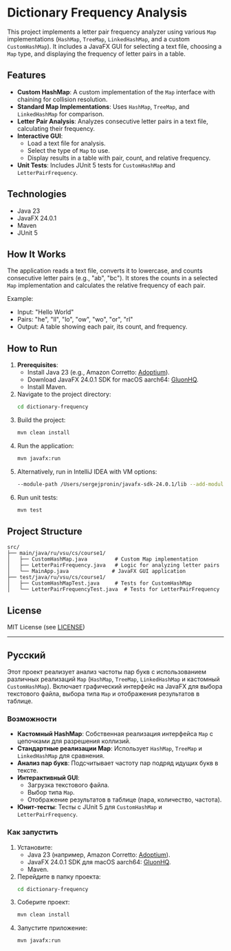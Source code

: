# Dictionary Frequency Analysis

This project implements a letter pair frequency analyzer using various `Map` implementations (`HashMap`, `TreeMap`, `LinkedHashMap`, and a custom `CustomHashMap`). It includes a JavaFX GUI for selecting a text file, choosing a `Map` type, and displaying the frequency of letter pairs in a table.
## Features
- **Custom HashMap**: A custom implementation of the `Map` interface with chaining for collision resolution.
- **Standard Map Implementations**: Uses `HashMap`, `TreeMap`, and `LinkedHashMap` for comparison.
- **Letter Pair Analysis**: Analyzes consecutive letter pairs in a text file, calculating their frequency.
- **Interactive GUI**:
    - Load a text file for analysis.
    - Select the type of `Map` to use.
    - Display results in a table with pair, count, and relative frequency.
- **Unit Tests**: Includes JUnit 5 tests for `CustomHashMap` and `LetterPairFrequency`.

## Technologies
- Java 23
- JavaFX 24.0.1
- Maven
- JUnit 5

## How It Works
The application reads a text file, converts it to lowercase, and counts consecutive letter pairs (e.g., "ab", "bc"). It stores the counts in a selected `Map` implementation and calculates the relative frequency of each pair.

Example:
- Input: "Hello World"
- Pairs: "he", "ll", "lo", "ow", "wo", "or", "rl"
- Output: A table showing each pair, its count, and frequency.

## How to Run
1. **Prerequisites**:
    - Install Java 23 (e.g., Amazon Corretto: [Adoptium](https://adoptium.net/)).
    - Download JavaFX 24.0.1 SDK for macOS aarch64: [GluonHQ](https://gluonhq.com/products/javafx/).
    - Install Maven.
2. Navigate to the project directory:
   ```bash
   cd dictionary-frequency
   ```
3. Build the project:
   ```bash
   mvn clean install
   ```
4. Run the application:
   ```bash
   mvn javafx:run
   ```
5. Alternatively, run in IntelliJ IDEA with VM options:
   ```bash
   --module-path /Users/sergejpronin/javafx-sdk-24.0.1/lib --add-modules javafx.controls,javafx.fxml
   ```
6. Run unit tests:
   ```bash
   mvn test
   ```

## Project Structure
```
src/
├── main/java/ru/vsu/cs/course1/
│   ├── CustomHashMap.java         # Custom Map implementation
│   ├── LetterPairFrequency.java   # Logic for analyzing letter pairs
│   └── MainApp.java              # JavaFX GUI application
├── test/java/ru/vsu/cs/course1/
│   ├── CustomHashMapTest.java     # Tests for CustomHashMap
│   └── LetterPairFrequencyTest.java  # Tests for LetterPairFrequency
```

## License
MIT License (see [LICENSE](LICENSE))

---

## Русский

Этот проект реализует анализ частоты пар букв с использованием различных реализаций `Map` (`HashMap`, `TreeMap`, `LinkedHashMap` и кастомный `CustomHashMap`). Включает графический интерфейс на JavaFX для выбора текстового файла, выбора типа `Map` и отображения результатов в таблице.

### Возможности
- **Кастомный HashMap**: Собственная реализация интерфейса `Map` с цепочками для разрешения коллизий.
- **Стандартные реализации Map**: Использует `HashMap`, `TreeMap` и `LinkedHashMap` для сравнения.
- **Анализ пар букв**: Подсчитывает частоту пар подряд идущих букв в тексте.
- **Интерактивный GUI**:
    - Загрузка текстового файла.
    - Выбор типа `Map`.
    - Отображение результатов в таблице (пара, количество, частота).
- **Юнит-тесты**: Тесты с JUnit 5 для `CustomHashMap` и `LetterPairFrequency`.

### Как запустить
1. Установите:
    - Java 23 (например, Amazon Corretto: [Adoptium](https://adoptium.net/)).
    - JavaFX 24.0.1 SDK для macOS aarch64: [GluonHQ](https://gluonhq.com/products/javafx/).
    - Maven.
2. Перейдите в папку проекта:
   ```bash
   cd dictionary-frequency
   ```
3. Соберите проект:
   ```bash
   mvn clean install
   ```
4. Запустите приложение:
   ```bash
   mvn javafx:run
   ```